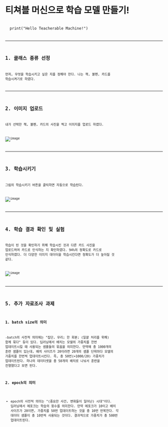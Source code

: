 
 # 티쳐블 머신으로 학습 모델 만들기!

<code>
  print("Hello Teacherable Machine!")
<code>
   
----------------------------
##  1. 클래스 종류 선정
  
   먼저, 무엇을 학습시키고 싶은 지를 정해야 한다.   나는 책, 볼펜, 카드를 학습시켜기로 하였다.
  
  -------------------------
  ## 2. 이미지 업로드
  내가 선택한 책, 볼펜, 카드의 사진을 찍고 이미지를 업로드 하였다.
  
  ![image](https://user-images.githubusercontent.com/94752167/160235866-b6f78eee-0b5d-4435-b7ca-726697b83a13.png)
  
  ----------------------------
  ## 3. 학습시키기
  그림의 학습시키기 버튼을 클릭하면 자동으로 학습된다.

  ![image](https://user-images.githubusercontent.com/94752167/160235437-151bfa66-b64e-4d68-9319-bbf1c843d624.png)
  
  --------------------------
  ## 4. 학습 결과 확인 및 실험
  학습이 된 것을 확인하기 위해 학습시킨 것과 다른 카드 사진을 업로드허여 카드로 인식하는 지 확인하였다. 
       94%의 정확도로 카드로 인식하였다. 더 다양한 이미지 데이터을 학습시킨다면 정확도가 더 높아질 것 같다.
  
  ![image](https://user-images.githubusercontent.com/94752167/160235595-2e5a14b2-6fea-4b14-83fa-f615a261f1ef.png)

  ------------------------------
  ## 5. 추가 자료조사 과제
    
  ### 1. batch size의 의미
    
  -batch의 사전적 의미에는 "집단, 무리; 한 회분; (일괄 처리를 위해) 함께 묶다" 등이 있다.
  딥러닝에서 배치는 모델의 가중치를 한번 업데이트시킬 때 사용되는 샘플들의 묶음을 의미한다.
  만약에 총 1000개의 훈련 샘플이 있는데, 배치 사이즈가 20이라면 20개의 샘플 단위마다 모델의 가중치를 한번씩 업데이트시킨다. 
  즉, 총 50번(=1000/20) 가중치가 업데이트된다.
  하나의 데이터셋을 총 50개의 배치로 나눠서 훈련을 진행했다고 보면 된다. 
  
 
###  2. epoch의 의미
    
- epoch의 사전적 의미는 "(중요한 사건, 변화들이 일어난) 시대"이다. 딥러닝에서 에포크는 학습의 횟수를 의미한다. 
  만약 에포크가 10이고 배치 사이즈가 20이면, 가중치를 50번 업데이트하는 것을 총 10번 반복한다.
  각 데이터 샘플이 총 10번씩 사용되는 것이다. 결과적으로 가중치가 총 500번 업데이트된다. 
  



  

